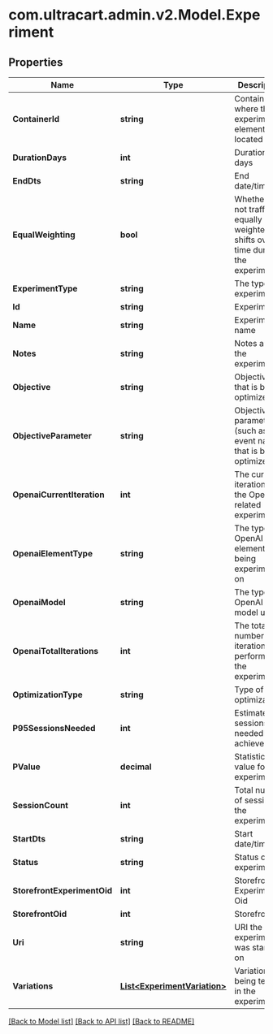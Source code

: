 
# com.ultracart.admin.v2.Model.Experiment

## Properties

Name | Type | Description | Notes
------------ | ------------- | ------------- | -------------
**ContainerId** | **string** | Contained ID where the experiment element was located | [optional] 
**DurationDays** | **int** | Duration in days | [optional] 
**EndDts** | **string** | End date/time | [optional] 
**EqualWeighting** | **bool** | Whether or not traffic is equally weighted or shifts over time during the experiment | [optional] 
**ExperimentType** | **string** | The type of experiment | [optional] 
**Id** | **string** | Experiment id | [optional] 
**Name** | **string** | Experiment name | [optional] 
**Notes** | **string** | Notes about the experiment | [optional] 
**Objective** | **string** | Objective that is being optimized | [optional] 
**ObjectiveParameter** | **string** | Objective parameter (such as event name) that is being optimized | [optional] 
**OpenaiCurrentIteration** | **int** | The current iteration of the OpenAI related experiment | [optional] 
**OpenaiElementType** | **string** | The type of OpenAI element being experimented on | [optional] 
**OpenaiModel** | **string** | The type of OpenAI model used | [optional] 
**OpenaiTotalIterations** | **int** | The total number of iterations to perform on the experiment | [optional] 
**OptimizationType** | **string** | Type of optimization | [optional] 
**P95SessionsNeeded** | **int** | Estimated sessions needed to achieve P95 | [optional] 
**PValue** | **decimal** | Statistics p-value for the experiment | [optional] 
**SessionCount** | **int** | Total number of sessions in the experiment | [optional] 
**StartDts** | **string** | Start date/time | [optional] 
**Status** | **string** | Status of the experiment | [optional] 
**StorefrontExperimentOid** | **int** | Storefront Experiment Oid | [optional] 
**StorefrontOid** | **int** | Storefront oid | [optional] 
**Uri** | **string** | URI the experiment was started on | [optional] 
**Variations** | [**List&lt;ExperimentVariation&gt;**](ExperimentVariation.md) | Variations being tested in the experiment | [optional] 

[[Back to Model list]](../README.md#documentation-for-models)
[[Back to API list]](../README.md#documentation-for-api-endpoints)
[[Back to README]](../README.md)

